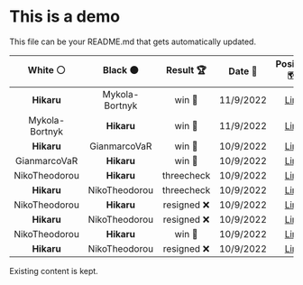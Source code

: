 # This is a demo

This file can be your README.md that gets automatically updated.

<!--START_SECTION:chessStats-->
<!-- Automatically generated with https://github.com/Balastrong/chess-stats-action -->

| White ⚪ | Black ⚫ | Result 🏆 | Date 📅 | Position 🗺️ |
|:---:|:---:|:---:|:---:|:---:|
| **Hikaru** | Mykola-Bortnyk | win 🥇 | 11/9/2022 | <a href="http://www.ee.unb.ca/cgi-bin/tervo/fen.pl?select=1r6/R1pk1p2/4P3/3P4/2P2Bb1/1PK3P1/8/8 b - -">Link</a> |
| Mykola-Bortnyk | **Hikaru** | win 🥇 | 11/9/2022 | <a href="http://www.ee.unb.ca/cgi-bin/tervo/fen.pl?select=7k/7p/1R4p1/P4r2/7P/8/1p3qK1/3Q4 w - -">Link</a> |
| **Hikaru** | GianmarcoVaR | win 🥇 | 10/9/2022 | <a href="http://www.ee.unb.ca/cgi-bin/tervo/fen.pl?select=8/5p2/8/5K1p/p5PP/k7/P4P2/8 b - g3">Link</a> |
| GianmarcoVaR | **Hikaru** | win 🥇 | 10/9/2022 | <a href="http://www.ee.unb.ca/cgi-bin/tervo/fen.pl?select=6k1/3q1rb1/8/3p4/1P1PrP1B/3Q3P/P4R1K/8 w - -">Link</a> |
| NikoTheodorou | **Hikaru** | threecheck  | 10/9/2022 | <a href="http://www.ee.unb.ca/cgi-bin/tervo/fen.pl?select=4Q2k/ppBb1pp1/8/4P3/7P/6P1/P4P2/6K1 b - -">Link</a> |
| **Hikaru** | NikoTheodorou | threecheck  | 10/9/2022 | <a href="http://www.ee.unb.ca/cgi-bin/tervo/fen.pl?select=r1b4q/pp1p1kp1/4p3/2p5/4Pn2/2N2Q2/PPPP1PKb/R1B2R2 w - -">Link</a> |
| NikoTheodorou | **Hikaru** | resigned ❌ | 10/9/2022 | <a href="http://www.ee.unb.ca/cgi-bin/tervo/fen.pl?select=2r3k1/1p1b1ppp/3Bp3/pPP5/1n6/5N2/P3BPPP/R5K1 b - -">Link</a> |
| **Hikaru** | NikoTheodorou | resigned ❌ | 10/9/2022 | <a href="http://www.ee.unb.ca/cgi-bin/tervo/fen.pl?select=r1b1k1n1/1p1p1pp1/p3pq2/2p5/3bP3/2PPB1Q1/PP2BP1r/R2N1RK1 w q -">Link</a> |
| NikoTheodorou | **Hikaru** | win 🥇 | 10/9/2022 | <a href="http://www.ee.unb.ca/cgi-bin/tervo/fen.pl?select=6k1/3p4/p4p2/1p1b3P/8/P1P5/8/4K3 w - -">Link</a> |
| **Hikaru** | NikoTheodorou | resigned ❌ | 10/9/2022 | <a href="http://www.ee.unb.ca/cgi-bin/tervo/fen.pl?select=r1bqk1nr/pp1p1ppp/4p3/1N6/3nP3/2N5/PPP1KbPP/R1BQ1B1R w kq -">Link</a> |

<!--END_SECTION:chessStats-->

Existing content is kept.

